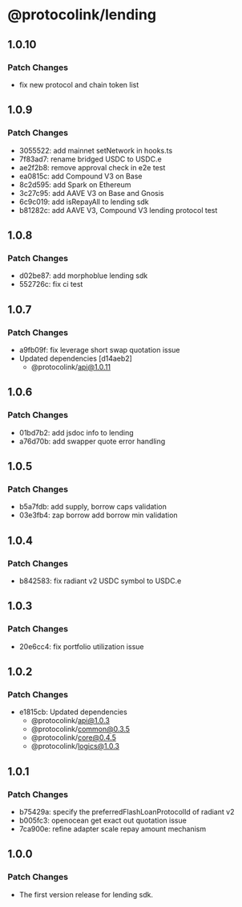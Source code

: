 # @protocolink/lending

## 1.0.10

### Patch Changes

- fix new protocol and chain token list

## 1.0.9

### Patch Changes

- 3055522: add mainnet setNetwork in hooks.ts
- 7f83ad7: rename bridged USDC to USDC.e
- ae2f2b8: remove approval check in e2e test
- ea0815c: add Compound V3 on Base
- 8c2d595: add Spark on Ethereum
- 3c27c95: add AAVE V3 on Base and Gnosis
- 6c9c019: add isRepayAll to lending sdk
- b81282c: add AAVE V3, Compound V3 lending protocol test

## 1.0.8

### Patch Changes

- d02be87: add morphoblue lending sdk
- 552726c: fix ci test

## 1.0.7

### Patch Changes

- a9fb09f: fix leverage short swap quotation issue
- Updated dependencies [d14aeb2]
  - @protocolink/api@1.0.11

## 1.0.6

### Patch Changes

- 01bd7b2: add jsdoc info to lending
- a76d70b: add swapper quote error handling

## 1.0.5

### Patch Changes

- b5a7fdb: add supply, borrow caps validation
- 03e3fb4: zap borrow add borrow min validation

## 1.0.4

### Patch Changes

- b842583: fix radiant v2 USDC symbol to USDC.e

## 1.0.3

### Patch Changes

- 20e6cc4: fix portfolio utilization issue

## 1.0.2

### Patch Changes

- e1815cb: Updated dependencies
  - @protocolink/api@1.0.3
  - @protocolink/common@0.3.5
  - @protocolink/core@0.4.5
  - @protocolink/logics@1.0.3

## 1.0.1

### Patch Changes

- b75429a: specify the preferredFlashLoanProtocolId of radiant v2
- b005fc3: openocean get exact out quotation issue
- 7ca900e: refine adapter scale repay amount mechanism

## 1.0.0

### Patch Changes

- The first version release for lending sdk.
